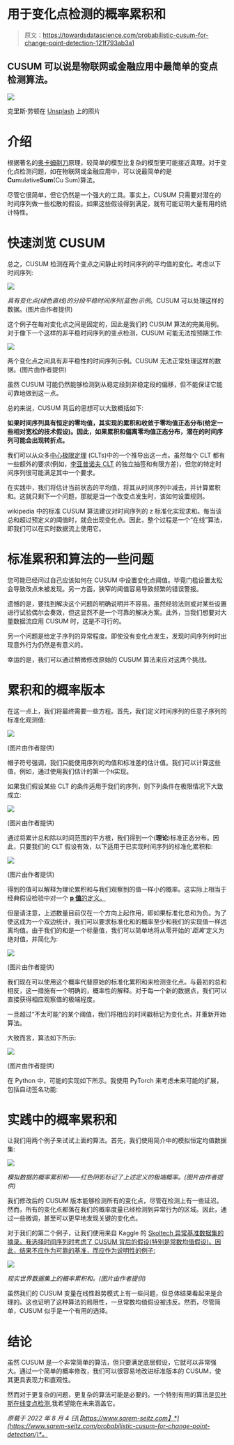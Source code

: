 # 用于变化点检测的概率累积和

> 原文：<https://towardsdatascience.com/probabilistic-cusum-for-change-point-detection-121f793ab3a1>

## CUSUM 可以说是物联网或金融应用中最简单的变点检测算法。

![](img/7d76637cdb5102f98e6cbcd433216ea2.png)

克里斯·劳顿在 [Unsplash](https://unsplash.com/s/photos/changes?utm_source=unsplash&utm_medium=referral&utm_content=creditCopyText) 上的照片

# 介绍

根据著名的[奥卡姆剃刀](https://en.wikipedia.org/wiki/Occam%27s_razor)原理，较简单的模型比复杂的模型更可能接近真理。对于变化点检测问题，如在物联网或金融应用中，可以说最简单的是**Cu**mulative**Sum**(Cu Sum)算法。

尽管它很简单，但它仍然是一个强大的工具。事实上，CUSUM 只需要对潜在的时间序列做一些松散的假设。如果这些假设得到满足，就有可能证明大量有用的统计特性。

# 快速浏览 CUSUM

总之，CUSUM 检测在两个变点之间静止的时间序列的平均值的变化。考虑以下时间序列:

![](img/10327ef7f5162f5420698b5abc42af45.png)

*具有变化点(绿色直线)的分段平稳时间序列(蓝色)示例*。CUSUM 可以处理这样的数据。(图片由作者提供)

这个例子在每对变化点之间是固定的，因此是我们的 CUSUM 算法的完美用例。对于像下一个这样的非平稳时间序列的变点检测，CUSUM 可能无法按预期工作:

![](img/a63550da752d397639bdca3f50df574f.png)

两个变化点之间具有非平稳性的时间序列示例。CUSUM 无法正常处理这样的数据。(图片由作者提供)

虽然 CUSUM 可能仍然能够检测到从稳定段到非稳定段的偏移，但不能保证它能可靠地做到这一点。

总的来说，CUSUM 背后的思想可以大致概括如下:

**如果时间序列具有恒定的零均值，其实现的累积和收敛于零均值正态分布(给定一些相对宽松的技术假设)。因此，如果累积和偏离零均值正态分布，潜在的时间序列可能会出现转折点。**

我们可以从众多[中心极限定理](https://en.wikipedia.org/wiki/Central_limit_theorem) (CLTs)中的一个推导出这一点。虽然每个 CLT 都有一些额外的要求(例如，[李亚普诺夫 CLT](https://en.wikipedia.org/wiki/Central_limit_theorem#:~:text=set.%5B5%5D-,Lyapunov,-CLT%5Bedit) 的独立抽签和有限方差)，但您的特定时间序列很可能满足其中一个要求。

在实践中，我们将估计当前状态的平均值，将其从时间序列中减去，并计算累积和。这就只剩下一个问题，那就是当一个改变点发生时，该如何设置规则。

wikipedia 中的标准 CUSUM 算法建议对时间序列的 z 标准化实现求和。每当该总和超过预定义的阈值时，就会出现变化点。因此，整个过程是一个“在线”算法，即我们可以在实时数据流上使用它。

# 标准累积和算法的一些问题

您可能已经问过自己应该如何在 CUSUM 中设置变化点阈值。毕竟门槛设置太松会导致改点未被发现。另一方面，狭窄的阈值容易导致频繁的错误警报。

遗憾的是，要找到解决这个问题的明确说明并不容易。虽然经验法则或对某些设置进行试验偶尔会奏效，但这显然不是一个可靠的解决方案。此外，当我们想要对大量数据流应用 CUSUM 时，这是不可行的。

另一个问题是给定子序列的异常程度。即使没有变化点发生，发现时间序列何时出现意外行为仍然是有意义的。

幸运的是，我们可以通过稍微修改原始的 CUSUM 算法来应对这两个挑战。

# 累积和的概率版本

在这一点上，我们将最终需要一些方程。首先，我们定义时间序列的任意子序列的标准化观测值:

![](img/2786bb1ecd54586fc17f2905fefccef6.png)

(图片由作者提供)

帽子符号强调，我们只能使用序列的均值和标准差的估计值。我们可以计算这些值，例如，通过使用我们估计的第一个`N`实现。

如果我们假设某些 CLT 的条件适用于我们的序列，则下列条件在极限情况下大致成立:

![](img/6c7c4043978bd4ded44fef6b5e773a37.png)

(图片由作者提供)

通过将累计总和除以时间范围的平方根，我们得到一个(**理论**)标准正态分布。因此，只要我们的 CLT 假设有效，以下适用于已实现时间序列的标准化累积和:

![](img/8a7db31ad966eacec85007e18ba4c5d1.png)

(图片由作者提供)

得到的值可以解释为理论累积和与我们观察到的值一样小的概率。这实际上相当于经典假设检验中对一个 [**p 值**的定义。](https://en.wikipedia.org/wiki/P-value)

但是请注意，上述数量目前仅在一个方向上起作用，即如果标准化总和为负。为了使这成为一个双边统计，我们可以要求标准化和的概率至少和我们的实现值一样远离均值。由于我们的和是一个标量值，我们可以简单地将从零开始的'*距离*'定义为绝对值，并简化为:

![](img/87e29fadbee554cbdc530ce2c5e4821d.png)

(图片由作者提供)

我们现在可以使用这个概率代替原始的标准化累积和来检测变化点。与最初的总和相反，这一措施有一个明确的，概率性的解释。对于每一个新的数据点，我们可以直接获得相应观察值的极端程度。

一旦超过“不太可能”的某个阈值，我们将相应的时间戳标记为变化点，并重新开始算法。

大致而言，算法如下所示:

![](img/7ac50c7bd88039a87131ebd713c26ae1.png)

(图片由作者提供)

在 Python 中，可能的实现如下所示。我使用 PyTorch 来考虑未来可能的扩展，包括自动签名功能:

# 实践中的概率累积和

让我们用两个例子来试试上面的算法。首先，我们使用简介中的模拟恒定均值数据集:

![](img/6638604123a45e0af9ac278bb342093a.png)

*模拟数据的概率累积和——红色阴影标记了上述定义的极端概率。(图片由作者提供)*

我们修改后的 CUSUM 版本能够检测所有的变化点，尽管在检测上有一些延迟。然而，所有的变化点都落在我们的概率度量已经检测到异常行为的区域。因此，通过一些微调，甚至可以更早地发现关键的变化点。

对于我们的第二个例子，让我们使用来自 Kaggle 的 [Skoltech 异常基准数据集的摘录。我选择时间序列时考虑了 CUSUM 背后的假设(特别是常数均值假设)。因此，结果不应作为可靠的基准，而应作为说明性的例子:](https://www.kaggle.com/datasets/yuriykatser/skoltech-anomaly-benchmark-skab?resource=download)

![](img/e0dbca67eb0e4a777e21e81eb6029861.png)

*现实世界数据集上的概率累积和。(图片由作者提供)*

虽然我们的 CUSUM 变量在线性趋势模式上有一些问题，但总体结果看起来是合理的。这也证明了这种算法的局限性，一旦常数均值假设被违反。然而，尽管简单，CUSUM 似乎是一个有用的选择。

# 结论

虽然 CUSUM 是一个非常简单的算法，但只要满足底层假设，它就可以非常强大。通过一个简单的概率修改，我们可以很容易地改进标准版本的 CUSUM，使其更具表现力和直观性。

然而对于更复杂的问题，更复杂的算法可能是必要的。一个特别有用的算法是[贝叶斯在线变点检测](https://gregorygundersen.com/blog/2019/08/13/bocd/),我希望能在未来涵盖它。

*原载于 2022 年 8 月 4 日*[*【https://www.sarem-seitz.com】*](https://www.sarem-seitz.com/probabilistic-cusum-for-change-point-detection/)*。*